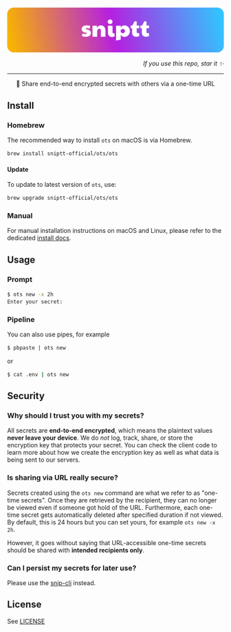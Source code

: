<p align="center" style="text-align:center;">
  <a href="https://sniptt.com">
    <img src=".github/assets/readme-hero-logo.svg" alt="Sniptt Logo" />
  </a>
</p>

<p align="right">
  <i>If you use this repo, star it ✨</i>
</p>

***

<div align="center">🔐 Share end-to-end encrypted secrets with others via a one-time URL</div>

## Install

### Homebrew

The recommended way to install `ots` on macOS is via Homebrew.

```sh
brew install sniptt-official/ots/ots
```

#### Update

To update to latest version of `ots`, use:

```sh
brew upgrade sniptt-official/ots/ots
```

### Manual

For manual installation instructions on macOS and Linux, please refer to the dedicated [install docs](./docs/manual-install.md).

## Usage

### Prompt

```sh
$ ots new -x 2h
Enter your secret: 
```

### Pipeline

You can also use pipes, for example

```sh
$ pbpaste | ots new
```

or

```sh
$ cat .env | ots new
```

## Security

### Why should I trust you with my secrets?

All secrets are **end-to-end encrypted**, which means the plaintext values **never leave your device**. We do *not* log, track, share, or store the encryption key that protects your secret. You can check the client code to learn more about how we create the encryption key as well as what data is being sent to our servers.

### Is sharing via URL really secure?

Secrets created using the `ots new` command are what we refer to as "one-time secrets". Once they are retrieved by the recipient, they can no longer be viewed even if someone got hold of the URL. Furthermore, each one-time secret gets automatically deleted after specified duration if not viewed. By default, this is 24 hours but you can set yours, for example `ots new -x 2h`.

However, it goes without saying that URL-accessible one-time secrets should be shared with **intended recipients only**.

### Can I persist my secrets for later use?

Please use the [snip-cli](https://github.com/sniptt-official/snip-cli) instead.

## License

See [LICENSE](LICENSE)

